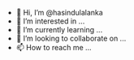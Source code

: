 - 👋 Hi, I’m @hasindulalanka
- 👀 I’m interested in ...
- 🌱 I’m currently learning ...
- 💞️ I’m looking to collaborate on ...
- 📫 How to reach me ...

<!---
hasindulalanka/hasindulalanka is a ✨ special ✨ repository because its `README.md` (this file) appears on your GitHub profile.
You can click the Preview link to take a look at your changes.
--->
